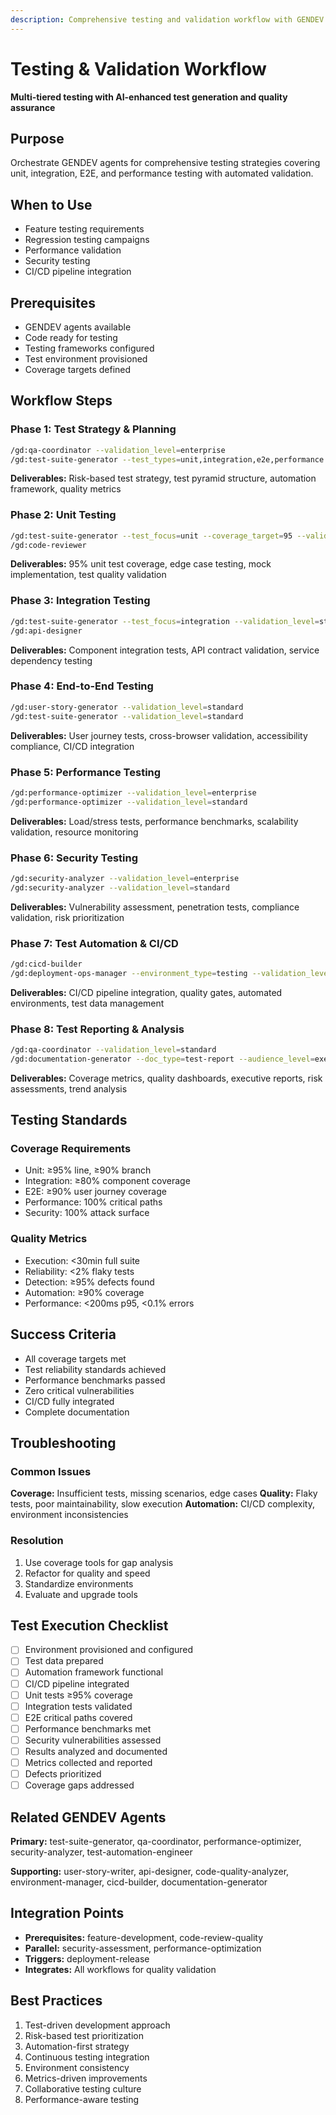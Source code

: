 ```yaml
---
description: Comprehensive testing and validation workflow with GENDEV agent orchestration for multi-tiered testing strategies
---
```


# Testing & Validation Workflow

**Multi-tiered testing with AI-enhanced test generation and quality assurance**

## Purpose

Orchestrate GENDEV agents for comprehensive testing strategies covering unit, integration, E2E, and performance testing with automated validation.

## When to Use

- Feature testing requirements
- Regression testing campaigns
- Performance validation
- Security testing
- CI/CD pipeline integration

## Prerequisites

- GENDEV agents available
- Code ready for testing
- Testing frameworks configured
- Test environment provisioned
- Coverage targets defined

## Workflow Steps

### Phase 1: Test Strategy & Planning

```bash
/gd:qa-coordinator --validation_level=enterprise
/gd:test-suite-generator --test_types=unit,integration,e2e,performance --coverage_target=90 --validation_level=standard
```

**Deliverables:** Risk-based test strategy, test pyramid structure, automation framework, quality metrics

### Phase 2: Unit Testing

```bash
/gd:test-suite-generator --test_focus=unit --coverage_target=95 --validation_level=standard
/gd:code-reviewer
```

**Deliverables:** 95% unit test coverage, edge case testing, mock implementation, test quality validation

### Phase 3: Integration Testing

```bash
/gd:test-suite-generator --test_focus=integration --validation_level=standard
/gd:api-designer
```

**Deliverables:** Component integration tests, API contract validation, service dependency testing

### Phase 4: End-to-End Testing

```bash
/gd:user-story-generator --validation_level=standard
/gd:test-suite-generator --validation_level=standard
```

**Deliverables:** User journey tests, cross-browser validation, accessibility compliance, CI/CD integration

### Phase 5: Performance Testing

```bash
/gd:performance-optimizer --validation_level=enterprise
/gd:performance-optimizer --validation_level=standard
```

**Deliverables:** Load/stress tests, performance benchmarks, scalability validation, resource monitoring

### Phase 6: Security Testing

```bash
/gd:security-analyzer --validation_level=enterprise
/gd:security-analyzer --validation_level=standard
```

**Deliverables:** Vulnerability assessment, penetration tests, compliance validation, risk prioritization

### Phase 7: Test Automation & CI/CD

```bash
/gd:cicd-builder
/gd:deployment-ops-manager --environment_type=testing --validation_level=standard
```

**Deliverables:** CI/CD pipeline integration, quality gates, automated environments, test data management

### Phase 8: Test Reporting & Analysis

```bash
/gd:qa-coordinator --validation_level=standard
/gd:documentation-generator --doc_type=test-report --audience_level=executive --validation_level=standard
```

**Deliverables:** Coverage metrics, quality dashboards, executive reports, risk assessments, trend analysis

## Testing Standards

### Coverage Requirements

- Unit: ≥95% line, ≥90% branch
- Integration: ≥80% component coverage
- E2E: ≥90% user journey coverage
- Performance: 100% critical paths
- Security: 100% attack surface

### Quality Metrics

- Execution: <30min full suite
- Reliability: <2% flaky tests
- Detection: ≥95% defects found
- Automation: ≥90% coverage
- Performance: <200ms p95, <0.1% errors

## Success Criteria

- All coverage targets met
- Test reliability standards achieved
- Performance benchmarks passed
- Zero critical vulnerabilities
- CI/CD fully integrated
- Complete documentation

## Troubleshooting

### Common Issues

**Coverage:** Insufficient tests, missing scenarios, edge cases
**Quality:** Flaky tests, poor maintainability, slow execution
**Automation:** CI/CD complexity, environment inconsistencies

### Resolution

1. Use coverage tools for gap analysis
2. Refactor for quality and speed
3. Standardize environments
4. Evaluate and upgrade tools

## Test Execution Checklist

- [ ] Environment provisioned and configured
- [ ] Test data prepared
- [ ] Automation framework functional
- [ ] CI/CD pipeline integrated
- [ ] Unit tests ≥95% coverage
- [ ] Integration tests validated
- [ ] E2E critical paths covered
- [ ] Performance benchmarks met
- [ ] Security vulnerabilities assessed
- [ ] Results analyzed and documented
- [ ] Metrics collected and reported
- [ ] Defects prioritized
- [ ] Coverage gaps addressed

## Related GENDEV Agents

**Primary:** test-suite-generator, qa-coordinator, performance-optimizer, security-analyzer, test-automation-engineer

**Supporting:** user-story-writer, api-designer, code-quality-analyzer, environment-manager, cicd-builder, documentation-generator

## Integration Points

- **Prerequisites:** feature-development, code-review-quality
- **Parallel:** security-assessment, performance-optimization
- **Triggers:** deployment-release
- **Integrates:** All workflows for quality validation

## Best Practices

1. Test-driven development approach
2. Risk-based test prioritization
3. Automation-first strategy
4. Continuous testing integration
5. Environment consistency
6. Metrics-driven improvements
7. Collaborative testing culture
8. Performance-aware testing

